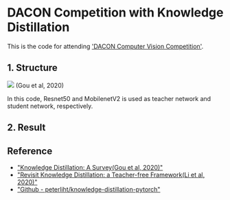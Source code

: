 # DACON Competition with Knowledge Distillation

This is the code for attending ['DACON Computer Vision Competition'](https://dacon.io/competitions/official/235626/overview/).

## 1. Structure
![](/model.jpg)
(Gou et al, 2020)

In this code, Resnet50 and MobilenetV2 is used as teacher network and student network, respectively.

## 2. Result



## Reference
  - ["Knowledge Distillation: A Survey(Gou et al, 2020)"](https://arxiv.org/abs/2006.05525)
  - ["Revisit Knowledge Distillation: a Teacher-free Framework(Li et al, 2020)"](https://arxiv.org/abs/2006.05525)
  - ["Github - peterliht/knowledge-distillation-pytorch"](https://github.com/peterliht/knowledge-distillation-pytorch)
